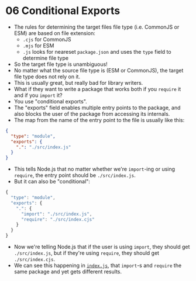 # 06 Conditional Exports

- The rules for determining the target files file type (i.e. CommonJS or ESM) are based on file extension:
  - `.cjs` for CommonJS
  - `.mjs` for ESM
  - `.js` looks for neareset `package.json` and uses the `type` field to determine file type
- So the target file type is unambiguous!
- No matter what the source file type is (ESM or CommonJS), the target file type does not rely on it.
- This is usually great, but really bad for library writers.
- What if they want to write a package that works both if you `require` it and if you `import` it?
- You use "conditional exports".
- The "exports" field enables multiple entry points to the package, and also blocks the user of the package
  from accessing its internals.
- The map from the name of the entry point to the file is usually like this:

```json
{
  "type": "module",
  "exports": {
    ".": "./src/index.js"
  }
}
```

- This tells Node.js that no matter whether we're `import`-ing or
  using `require`, the entry point should be `./src/index.js`.
- But it can also be "conditional":

```js
{
  "type": "module",
  "exports": {
    ".": {
      "import": "./src/index.js",
      "require": "./src/index.cjs"
    }
  }
}
```

- Now we're telling Node.js that if the user is using `import`,
  they should get `./src/index.js`,
  but if they're using `require`, they should get `./src/index.cjs`.
- We can see this happening in [`index.js`](./index.js), that `import`-s and `require` the same package
  and yet gets different results.

